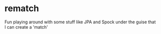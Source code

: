 rematch
=======

Fun playing around with some stuff like JPA and Spock under the guise that I can create a 'match'
